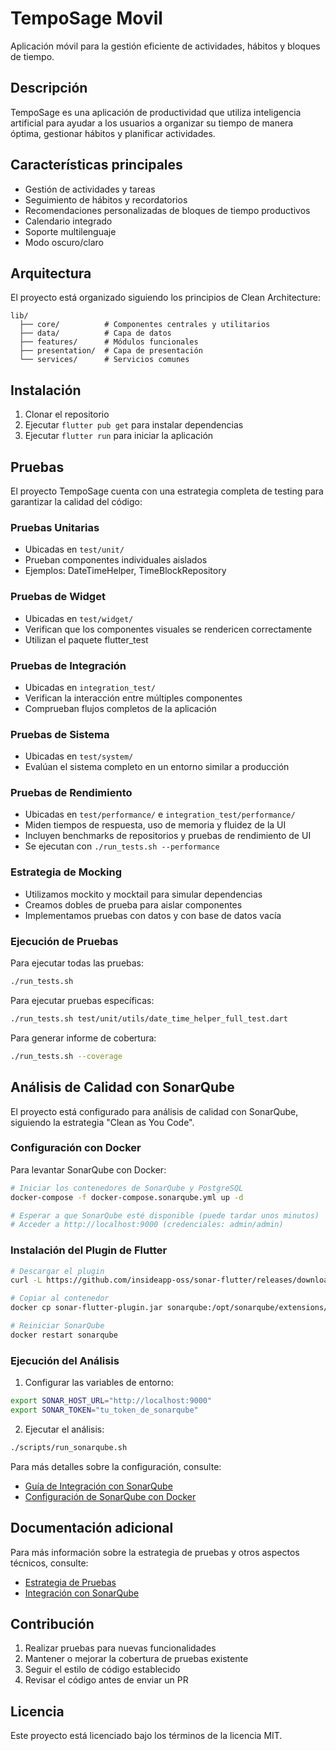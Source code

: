 # TempoSage Movil

Aplicación móvil para la gestión eficiente de actividades, hábitos y bloques de tiempo.

## Descripción

TempoSage es una aplicación de productividad que utiliza inteligencia artificial para ayudar a los usuarios a organizar su tiempo de manera óptima, gestionar hábitos y planificar actividades.

## Características principales

- Gestión de actividades y tareas
- Seguimiento de hábitos y recordatorios
- Recomendaciones personalizadas de bloques de tiempo productivos
- Calendario integrado
- Soporte multilenguaje
- Modo oscuro/claro

## Arquitectura

El proyecto está organizado siguiendo los principios de Clean Architecture:

```
lib/
  ├── core/          # Componentes centrales y utilitarios
  ├── data/          # Capa de datos
  ├── features/      # Módulos funcionales
  ├── presentation/  # Capa de presentación
  └── services/      # Servicios comunes
```

## Instalación

1. Clonar el repositorio
2. Ejecutar `flutter pub get` para instalar dependencias
3. Ejecutar `flutter run` para iniciar la aplicación

## Pruebas

El proyecto TempoSage cuenta con una estrategia completa de testing para garantizar la calidad del código:

### Pruebas Unitarias
- Ubicadas en `test/unit/`
- Prueban componentes individuales aislados
- Ejemplos: DateTimeHelper, TimeBlockRepository

### Pruebas de Widget
- Ubicadas en `test/widget/`
- Verifican que los componentes visuales se rendericen correctamente
- Utilizan el paquete flutter_test

### Pruebas de Integración
- Ubicadas en `integration_test/`
- Verifican la interacción entre múltiples componentes
- Comprueban flujos completos de la aplicación

### Pruebas de Sistema
- Ubicadas en `test/system/`
- Evalúan el sistema completo en un entorno similar a producción

### Pruebas de Rendimiento
- Ubicadas en `test/performance/` e `integration_test/performance/`
- Miden tiempos de respuesta, uso de memoria y fluidez de la UI
- Incluyen benchmarks de repositorios y pruebas de rendimiento de UI
- Se ejecutan con `./run_tests.sh --performance`

### Estrategia de Mocking
- Utilizamos mockito y mocktail para simular dependencias
- Creamos dobles de prueba para aislar componentes
- Implementamos pruebas con datos y con base de datos vacía

### Ejecución de Pruebas
Para ejecutar todas las pruebas:
```bash
./run_tests.sh
```

Para ejecutar pruebas específicas:
```bash
./run_tests.sh test/unit/utils/date_time_helper_full_test.dart
```

Para generar informe de cobertura:
```bash
./run_tests.sh --coverage
```

## Análisis de Calidad con SonarQube

El proyecto está configurado para análisis de calidad con SonarQube, siguiendo la estrategia "Clean as You Code".

### Configuración con Docker

Para levantar SonarQube con Docker:

```bash
# Iniciar los contenedores de SonarQube y PostgreSQL
docker-compose -f docker-compose.sonarqube.yml up -d

# Esperar a que SonarQube esté disponible (puede tardar unos minutos)
# Acceder a http://localhost:9000 (credenciales: admin/admin)
```

### Instalación del Plugin de Flutter

```bash
# Descargar el plugin
curl -L https://github.com/insideapp-oss/sonar-flutter/releases/download/0.5.2/sonar-flutter-plugin-0.5.2.jar -o sonar-flutter-plugin.jar

# Copiar al contenedor
docker cp sonar-flutter-plugin.jar sonarqube:/opt/sonarqube/extensions/plugins/

# Reiniciar SonarQube
docker restart sonarqube
```

### Ejecución del Análisis

1. Configurar las variables de entorno:
```bash
export SONAR_HOST_URL="http://localhost:9000"
export SONAR_TOKEN="tu_token_de_sonarqube"
```

2. Ejecutar el análisis:
```bash
./scripts/run_sonarqube.sh
```

Para más detalles sobre la configuración, consulte:

- [Guía de Integración con SonarQube](docs/INTEGRACION_SONARQUBE.md)
- [Configuración de SonarQube con Docker](docs/CONFIGURACION_SONARQUBE_DOCKER.md)

## Documentación adicional

Para más información sobre la estrategia de pruebas y otros aspectos técnicos, consulte:

- [Estrategia de Pruebas](docs/ESTRATEGIA_PRUEBAS.md)
- [Integración con SonarQube](docs/INTEGRACION_SONARQUBE.md)

## Contribución

1. Realizar pruebas para nuevas funcionalidades
2. Mantener o mejorar la cobertura de pruebas existente
3. Seguir el estilo de código establecido
4. Revisar el código antes de enviar un PR

## Licencia

Este proyecto está licenciado bajo los términos de la licencia MIT.
